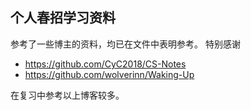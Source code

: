 ## 个人春招学习资料

参考了一些博主的资料，均已在文件中表明参考。
特别感谢
* https://github.com/CyC2018/CS-Notes
* https://github.com/wolverinn/Waking-Up

在复习中参考以上博客较多。

